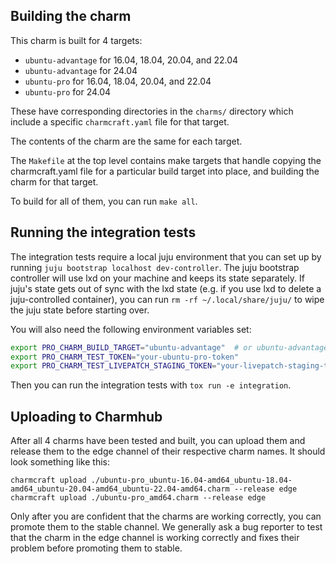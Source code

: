 ## Building the charm

This charm is built for 4 targets:

- `ubuntu-advantage` for 16.04, 18.04, 20.04, and 22.04
- `ubuntu-advantage` for 24.04
- `ubuntu-pro` for 16.04, 18.04, 20.04, and 22.04
- `ubuntu-pro` for 24.04

These have corresponding directories in the `charms/` directory which include a specific `charmcraft.yaml` file for that target.

The contents of the charm are the same for each target.

The `Makefile` at the top level contains make targets that handle copying the charmcraft.yaml file for a particular build target into place, and building the charm for that target.

To build for all of them, you can run `make all`.

## Running the integration tests

The integration tests require a local juju environment that you can set up by running `juju bootstrap localhost dev-controller`. The juju bootstrap controller will use lxd on your machine and keeps its state separately. If juju's state gets out of sync with the lxd state (e.g. if you use lxd to delete a juju-controlled container), you can run `rm -rf ~/.local/share/juju/` to wipe the juju state before starting over.

You will also need the following environment variables set:

```bash
export PRO_CHARM_BUILD_TARGET="ubuntu-advantage"  # or ubuntu-advantage_noble, ubuntu-pro, ubuntu-pro_noble
export PRO_CHARM_TEST_TOKEN="your-ubuntu-pro-token"
export PRO_CHARM_TEST_LIVEPATCH_STAGING_TOKEN="your-livepatch-staging-token"
```

Then you can run the integration tests with `tox run -e integration`.

## Uploading to Charmhub

After all 4 charms have been tested and built, you can upload them and release them to the edge channel of their respective charm names. It should look something like this:

```
charmcraft upload ./ubuntu-pro_ubuntu-16.04-amd64_ubuntu-18.04-amd64_ubuntu-20.04-amd64_ubuntu-22.04-amd64.charm --release edge
charmcraft upload ./ubuntu-pro_amd64.charm --release edge
```

Only after you are confident that the charms are working correctly, you can promote them to the stable channel. We generally ask a bug reporter to test that the charm in the edge channel is working correctly and fixes their problem before promoting them to stable.
